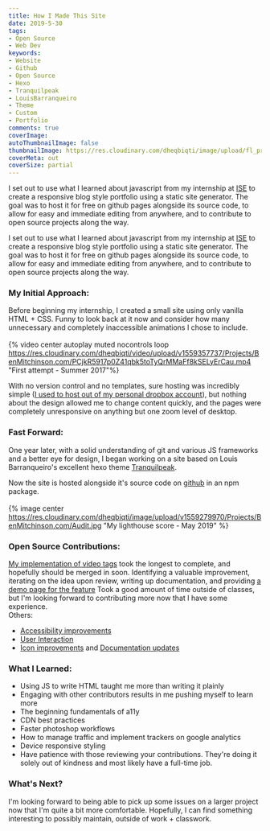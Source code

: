 ```yaml
---
title: How I Made This Site
date: 2019-5-30 
tags: 
- Open Source
- Web Dev
keywords:
- Website
- Github
- Open Source
- Hexo
- Tranquilpeak
- LouisBarranqueiro
- Theme
- Custom
- Portfolio
comments: true 
coverImage:
autoThumbnailImage: false
thumbnailImage: https://res.cloudinary.com/dheqbiqti/image/upload/fl_progressive,r_50:5/v1559264812/Projects/BenMitchinson.com/WebsiteBanner.jpg
coverMeta: out
coverSize: partial
---
```


I set out to use what I learned about javascript from my internship at 
[ISE](http://blog.iseinc.biz/meet-our-team-2018-summer-interns)
to create a responsive blog style portfolio using a static site generator. 
The goal was to host it for free on github pages alongside its source code, 
to allow for easy and immediate editing from anywhere, and to contribute to 
open source projects along the way.
</br>
<!-- excerpt -->
I set out to use what I learned about javascript from my internship at 
[ISE](http://blog.iseinc.biz/meet-our-team-2018-summer-interns)
to create a responsive blog style portfolio using a static site generator. 
The goal was to host it for free on github pages alongside its source code, 
to allow for easy and immediate editing from anywhere, and to contribute to 
open source projects along the way.

### My Initial Approach:
Before beginning my internship, I created a small site using only vanilla HTML +
CSS. Funny to look back at it now and consider how many unnecessary and 
completely inaccessible animations I chose to include.
</br></br>
{% video center autoplay muted nocontrols loop 
https://res.cloudinary.com/dheqbiqti/video/upload/v1559357737/Projects/BenMitchinson.com/PCjkR5917p0Z41qbk5toTyQrMMaFf8kSELyErCau.mp4 "First attempt - Summer 2017"%}

With no version control and no templates, sure hosting was incredibly simple
([I used to host out of my personal dropbox account](https://droppages.com/)),
but nothing about the design allowed me to change content quickly, and the pages
were completely unresponsive on anything but one zoom level of desktop. 

### Fast Forward:
One year later, with a solid understanding of git and various JS frameworks
and a better eye for design, I began working on a site based on
Louis Barranqueiro's excellent hexo theme 
[Tranquilpeak](https://github.com/LouisBarranqueiro/hexo-theme-tranquilpeak).

Now the site is hosted alongside it's source code on [github](https://github.com/bmitchinson/benmitchinson.com) 
in an npm package.
</br></br>
{% image center https://res.cloudinary.com/dheqbiqti/image/upload/v1559279970/Projects/BenMitchinson.com/Audit.jpg "My lighthouse score - May 2019" %}

### Open Source Contributions:
[My implementation of video tags](/Video-Tag-Demo) 
took the longest to complete, and hopefully should be merged in soon. 
Identifying a valuable improvement, iterating on the idea upon review, writing 
up documentation, and providing [a demo page for the feature](/Video-Tag-Demo)
Took a good amount of time outside of classes, but I'm looking forward to 
contributing more now that I have some experience.
</br>
Others:
* [Accessibility improvements](https://github.com/LouisBarranqueiro/hexo-theme-tranquilpeak/pull/548)
* [User Interaction](https://github.com/LouisBarranqueiro/hexo-theme-tranquilpeak/pull/547)
* [Icon improvements](https://github.com/LouisBarranqueiro/hexo-theme-tranquilpeak/pull/542)
and [Documentation updates](https://github.com/LouisBarranqueiro/hexo-theme-tranquilpeak/pull/543)

### What I Learned:
* Using JS to write HTML taught me more than writing it plainly
* Engaging with other contributors results in me pushing myself to learn more
* The beginning fundamentals of a11y
* CDN best practices
* Faster photoshop workflows 
* How to manage traffic and implement trackers on google analytics 
* Device responsive styling
* Have patience with those reviewing your contributions. They're doing it solely
out of kindness and most likely have a full-time job.

### What's Next?
I'm looking forward to being able to pick up some issues on a larger project now
that I'm quite a bit more comfortable. Hopefully, I can find something interesting
to possibly maintain, outside of work + classwork.
